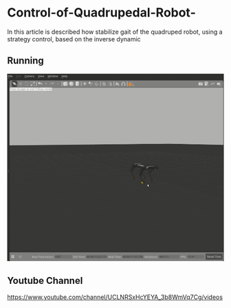 # Control-of-Quadrupedal-Robot-
In this article is described  how stabilize gait of the quadruped robot, using a strategy control, based on the  inverse dynamic
## Running

![screenshot1](https://github.com/survivor123/Control-of-Quadrupedal-Robot-/blob/master/dog.png)


## Youtube Channel

https://www.youtube.com/channel/UCLNRSxHcYEYA_3b8WmVq7Cg/videos
